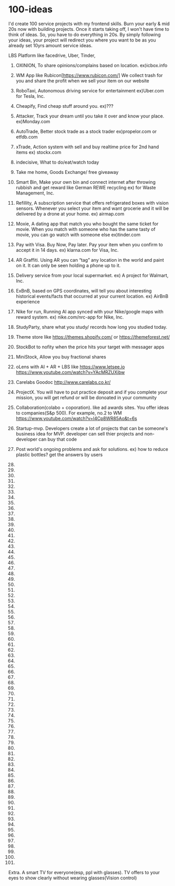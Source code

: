 # 100-ideas

I'd create 100 service projects with my frontend skills. Burn your early & mid 20s now with building projects. Once it starts taking off, I won't have time to think of ideas. So, you have to do everything in 20s. By simply following your ideas, your project will redirect you where you want to be as you already set 10yrs amount service ideas. 

LBS Platform like facedrive, Uber, Tinder, 

1. OXINION, To share opinions/complains based on location. ex)icbox.info
2. WM App like Rubicon[https://www.rubicon.com/] We collect trash for you and share the profit when we sell your item on our website
3. RoboTaxi, Autonomous driving service for entertainment ex)Uber.com for Tesla, Inc.
4. Cheapify, Find cheap stuff around you. ex)???
5. Attacker, Track your dream until you take it over and know your place. ex)Monday.com
6. AutoTrade, Better stock trade as a stock trader ex)propelor.com or etfdb.com
7. xTrade, Action system with sell and buy realtime price for 2nd hand items ex) stockx.com
8. indecisive, What to do/eat/watch today
9. Take me home, Goods Exchange/ free giveaway 
10. Smart Bin, Make your own bin and connect internet after throwing rubbish and get reward like German REWE recycling ex) for Waste Management, Inc.
11. Refillity, A subscription service that offers refrigerated boxes with vision sensors. Whenever you select your item and want grocerie and it will be delivered by a drone at your home. ex) airmap.com

11. Moxie, A dating app that match you who bought the same ticket for movie. When you match with someone who has the same tasty of movie, you can go watch with someone else ex)tinder.com
12. Pay with Visa. Buy Now, Pay later. Pay your item when you confirm to accept it in 14 days. ex) klarna.com for Visa, Inc.
13. AR Graffiti. Using AR you can “tag” any location in the world and paint on it. It can only be seen holding a phone up to it.
14. Delivery service from your local supermarket. ex) A project for Walmart, Inc.
15. ExBnB, based on GPS coordinates, will tell you about interesting historical events/facts that occurred at your current location. ex) AirBnB experience
16. Nike for run, Running AI app synced with your Nike/google maps with reward system. ex) nike.com/nrc-app for Nike, Inc.
17. StudyParty, share what you study/ records how long you studied today.
18. Theme store like https://themes.shopify.com/ or https://themeforest.net/
19. StockBot to nofity when the price hits your target with messager apps
20. MiniStock, Allow you buy fractional shares

21. oLens with AI + AR + LBS like https://www.letsee.io https://www.youtube.com/watch?v=YAcMRZUXibw
22. Carelabs Goodoc http://www.carelabs.co.kr/
23. ProjectX. You will have to put practice deposit and if you complete your mission, you will get refund or will be donoated in your community
24. Collaboration(colabo + coporation). like ad awards sites. You offer ideas to companies(S&p 500). For example, no.2 to WM  https://www.youtube.com/watch?v=l4Cp8WR85Ao&t=6s
25. Startup-mvp. Developers create a lot of projects that can be someone's business idea for MVP. developer can sell thier projects and non-developer can buy that code 
26. Post world's ongoing problems and ask for solutions. ex) how to reduce plastic bottles? get the answers by users  
27.
28.
29.
30.

31.
32.
33.
34.
35.
36.
37.
38.
39.
40.

41.
42.
43.
44.
45.
46.
47.
48.
49.
50.

51.
52.
53.
54.
55.
56.
57.
58.
59.
60.

61.
62.
63.
64.
65.
66.
67.
68.
69.
70.

71.
72.
73.
74.
75.
76.
77.
78.
79.
80.

81.
82.
83.
84.
85.
86.
87.
88.
89.
90.


91.
92.
93.
94.
95.
96.
97.
98.
99.
100.

Extra. A smart TV for everyone(esp, ppl with glasses). TV offers to your eyes to show clearly without wearing glasses(Vision control)
